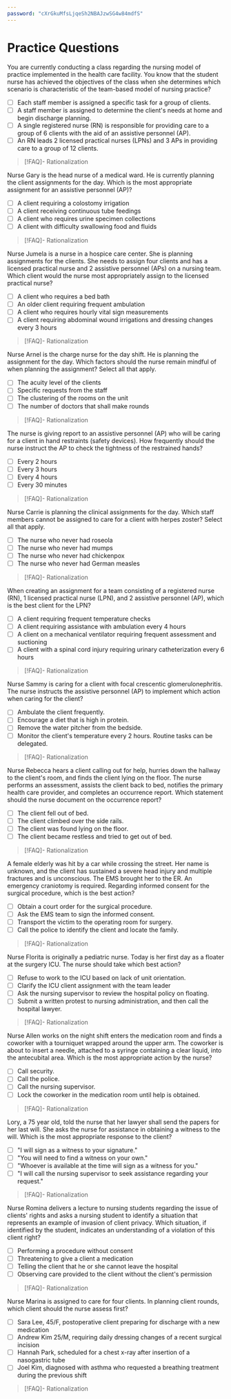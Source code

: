 ```yaml
---
password: "cXrGkuMfsLjqeSh2NBAJzwSG4w84mdfS"
---
```

# Practice Questions
You are currently conducting a class regarding the nursing model of practice implemented in the health care facility. You know that the student nurse has achieved the objectives of the class when she determines which scenario is characteristic of the team-based model of nursing practice?
- [ ] Each staff member is assigned a specific task for a group of clients.
- [ ] A staff member is assigned to determine the client's needs at home and begin discharge planning.
- [ ] A single registered nurse (RN) is responsible for providing care to a group of 6 clients with the aid of an assistive personnel (AP).
- [ ] An RN leads 2 licensed practical nurses (LPNs) and 3 APs in providing care to a group of 12 clients.
>[!FAQ]- Rationalization
>

Nurse Gary is the head nurse of a medical ward. He is currently planning the client assignments for the day. Which is the most appropriate assignment for an assistive personnel (AP)?
- [ ] A client requiring a colostomy irrigation
- [ ] A client receiving continuous tube feedings
- [ ] A client who requires urine specimen collections
- [ ] A client with difficulty swallowing food and fluids
>[!FAQ]- Rationalization
>

Nurse Jumela is a nurse in a hospice care center. She is planning assignments for the clients. She needs to assign four clients and has a licensed practical nurse and 2 assistive personnel (APs) on a nursing team. Which client would the nurse most appropriately assign to the licensed practical nurse?
- [ ] A client who requires a bed bath
- [ ] An older client requiring frequent ambulation
- [ ] A client who requires hourly vital sign measurements
- [ ] A client requiring abdominal wound irrigations and dressing changes every 3 hours
>[!FAQ]- Rationalization
>

Nurse Arnel is the charge nurse for the day shift. He is planning the assignment for the day. Which factors should the nurse remain mindful of when planning the assignment? Select all that apply.
- [ ] The acuity level of the clients
- [ ] Specific requests from the staff
- [ ] The clustering of the rooms on the unit
- [ ] The number of doctors that shall make rounds
>[!FAQ]- Rationalization
>

The nurse is giving report to an assistive personnel (AP) who will be caring for a client in hand restraints (safety devices). How frequently should the nurse instruct the AP to check the tightness of the restrained hands?
- [ ] Every 2 hours
- [ ] Every 3 hours
- [ ] Every 4 hours
- [ ] Every 30 minutes
>[!FAQ]- Rationalization
>

Nurse Carrie is planning the clinical assignments for the day. Which staff members cannot be assigned to care for a client with herpes zoster? Select all that apply. 
- [ ] The nurse who never had roseola
- [ ] The nurse who never had mumps
- [ ] The nurse who never had chickenpox
- [ ] The nurse who never had German measles
>[!FAQ]- Rationalization
>

When creating an assignment for a team consisting of a registered nurse (RN), 1 licensed practical nurse (LPN), and 2 assistive personnel (AP), which is the best client for the LPN?
- [ ] A client requiring frequent temperature checks
- [ ] A client requiring assistance with ambulation every 4 hours
- [ ] A client on a mechanical ventilator requiring frequent assessment and suctioning
- [ ] A client with a spinal cord injury requiring urinary catheterization every 6 hours
>[!FAQ]- Rationalization
>

Nurse Sammy is caring for a client with focal crescentic glomerulonephritis. The nurse instructs the assistive personnel (AP) to implement which action when caring for the client?
- [ ] Ambulate the client frequently.
- [ ] Encourage a diet that is high in protein.
- [ ] Remove the water pitcher from the bedside.
- [ ] Monitor the client's temperature every 2 hours. Routine tasks can be delegated.
>[!FAQ]- Rationalization
>

Nurse Rebecca hears a client calling out for help, hurries down the hallway to the client's room, and finds the client lying on the floor. The nurse performs an assessment, assists the client back to bed, notifies the primary health care provider, and completes an occurrence report. Which statement should the nurse document on the occurrence report?
- [ ] The client fell out of bed.
- [ ] The client climbed over the side rails.
- [ ] The client was found lying on the floor.
- [ ] The client became restless and tried to get out of bed.
>[!FAQ]- Rationalization
>

A female elderly was hit by a car while crossing the street. Her name is unknown, and the client has sustained a severe head injury and multiple fractures and is unconscious. The EMS brought her to the ER. An emergency craniotomy is required. Regarding informed consent for the surgical procedure, which is the best action? 
- [ ] Obtain a court order for the surgical procedure.
- [ ] Ask the EMS team to sign the informed consent.
- [ ] Transport the victim to the operating room for surgery.
- [ ] Call the police to identify the client and locate the family.
>[!FAQ]- Rationalization
>

Nurse Florita is originally a pediatric nurse. Today is her first day as a floater at the surgery ICU. The nurse should take which best action? 
- [ ] Refuse to work to the ICU based on lack of unit orientation.
- [ ] Clarify the ICU client assignment with the team leader
- [ ] Ask the nursing supervisor to review the hospital policy on floating.
- [ ] Submit a written protest to nursing administration, and then call the hospital lawyer.
>[!FAQ]- Rationalization
>

Nurse Allen works on the night shift enters the medication room and finds a coworker with a tourniquet wrapped around the upper arm. The coworker is about to insert a needle, attached to a syringe containing a clear liquid, into the antecubital area. Which is the most appropriate action by the nurse?
- [ ] Call security.
- [ ] Call the police.
- [ ] Call the nursing supervisor.
- [ ] Lock the coworker in the medication room until help is obtained.
>[!FAQ]- Rationalization
>

Lory, a 75 year old, told the nurse that her lawyer shall send the papers for her last will. She asks the nurse for assistance in obtaining a witness to the will. Which is the most appropriate response to the client?
- [ ] "I will sign as a witness to your signature."
- [ ] "You will need to find a witness on your own."
- [ ] "Whoever is available at the time will sign as a witness for you."
- [ ] "I will call the nursing supervisor to seek assistance regarding your request."
>[!FAQ]- Rationalization
>

Nurse Romina delivers a lecture to nursing students regarding the issue of clients' rights and asks a nursing student to identify a situation that represents an example of invasion of client privacy. Which situation, if identified by the student, indicates an understanding of a violation of this client right?
- [ ] Performing a procedure without consent
- [ ] Threatening to give a client a medication
- [ ] Telling the client that he or she cannot leave the hospital
- [ ] Observing care provided to the client without the client's permission
>[!FAQ]- Rationalization
>

Nurse Marina is assigned to care for four clients. In planning client rounds, which client should the nurse assess first?
- [ ] Sara Lee, 45/F, postoperative client preparing for discharge with a new medication
- [ ] Andrew Kim 25/M, requiring daily dressing changes of a recent surgical incision
- [ ] Hannah Park, scheduled for a chest x-ray after insertion of a nasogastric tube
- [ ] Joel Kim, diagnosed with asthma who requested a breathing treatment during the previous shift
>[!FAQ]- Rationalization
>
